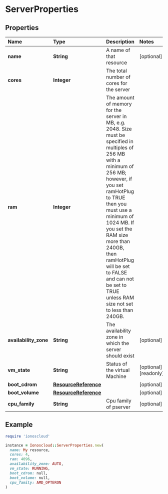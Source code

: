 # ServerProperties

## Properties

| Name | Type | Description | Notes |
| :--- | :--- | :--- | :--- |
| **name** | **String** | A name of that resource | \[optional\] |
| **cores** | **Integer** | The total number of cores for the server |  |
| **ram** | **Integer** | The amount of memory for the server in MB, e.g. 2048. Size must be specified in multiples of 256 MB with a minimum of 256 MB; however, if you set ramHotPlug to TRUE then you must use a minimum of 1024 MB. If you set the RAM size more than 240GB, then ramHotPlug will be set to FALSE and can not be set to TRUE unless RAM size not set to less than 240GB. |  |
| **availability\_zone** | **String** | The availability zone in which the server should exist | \[optional\] |
| **vm\_state** | **String** | Status of the virtual Machine | \[optional\]\[readonly\] |
| **boot\_cdrom** | [**ResourceReference**](resourcereference.md) |  | \[optional\] |
| **boot\_volume** | [**ResourceReference**](resourcereference.md) |  | \[optional\] |
| **cpu\_family** | **String** | Cpu family of pserver | \[optional\] |

## Example

```ruby
require 'ionoscloud'

instance = Ionoscloud::ServerProperties.new(
  name: My resource,
  cores: 4,
  ram: 4096,
  availability_zone: AUTO,
  vm_state: RUNNING,
  boot_cdrom: null,
  boot_volume: null,
  cpu_family: AMD_OPTERON
)
```

